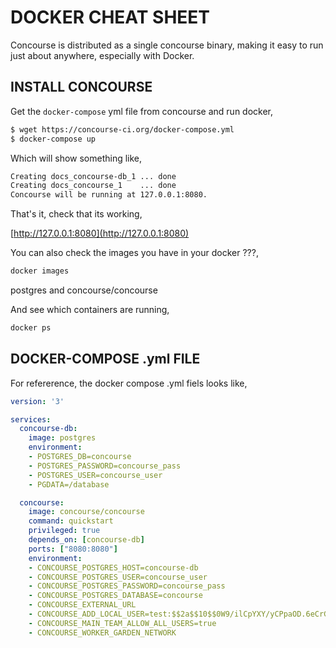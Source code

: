 # DOCKER CHEAT SHEET

Concourse is distributed as a single concourse binary,
making it easy to run just about anywhere, especially with Docker.

## INSTALL CONCOURSE

Get the `docker-compose` yml file from concourse and run docker,

```bash
$ wget https://concourse-ci.org/docker-compose.yml
$ docker-compose up
```

Which will show something like,

```bash
Creating docs_concourse-db_1 ... done
Creating docs_concourse_1    ... done
Concourse will be running at 127.0.0.1:8080.
```

That's it, check that its working,

[http://127.0.0.1:8080](http://127.0.0.1:8080)

You can also check the images you have in your docker ???,

```bash
docker images
```

postgres and concourse/concourse

And see which containers are running,

```bash
docker ps
```

## DOCKER-COMPOSE .yml FILE

For refererence, the docker compose .yml fiels looks like,

```yml
version: '3'

services:
  concourse-db:
    image: postgres
    environment:
    - POSTGRES_DB=concourse
    - POSTGRES_PASSWORD=concourse_pass
    - POSTGRES_USER=concourse_user
    - PGDATA=/database

  concourse:
    image: concourse/concourse
    command: quickstart
    privileged: true
    depends_on: [concourse-db]
    ports: ["8080:8080"]
    environment:
    - CONCOURSE_POSTGRES_HOST=concourse-db
    - CONCOURSE_POSTGRES_USER=concourse_user
    - CONCOURSE_POSTGRES_PASSWORD=concourse_pass
    - CONCOURSE_POSTGRES_DATABASE=concourse
    - CONCOURSE_EXTERNAL_URL
    - CONCOURSE_ADD_LOCAL_USER=test:$$2a$$10$$0W9/ilCpYXY/yCPpaOD.6eCrGda/fnH3D4lhsw1Mze0WTID5BuiTW
    - CONCOURSE_MAIN_TEAM_ALLOW_ALL_USERS=true
    - CONCOURSE_WORKER_GARDEN_NETWORK
```